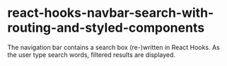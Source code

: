 # react-hooks-navbar-search-with-routing-and-styled-components
The navigation bar contains a search box (re-)written in React Hooks. As the user type search words, filtered results are displayed.
